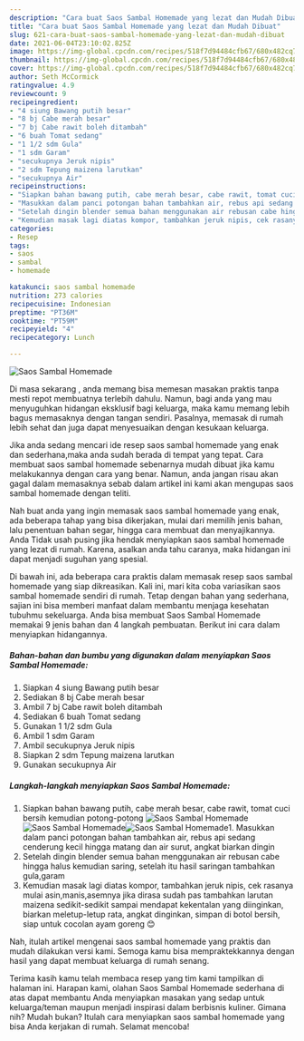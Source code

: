 ```yaml
---
description: "Cara buat Saos Sambal Homemade yang lezat dan Mudah Dibuat"
title: "Cara buat Saos Sambal Homemade yang lezat dan Mudah Dibuat"
slug: 621-cara-buat-saos-sambal-homemade-yang-lezat-dan-mudah-dibuat
date: 2021-06-04T23:10:02.825Z
image: https://img-global.cpcdn.com/recipes/518f7d94484cfb67/680x482cq70/saos-sambal-homemade-foto-resep-utama.jpg
thumbnail: https://img-global.cpcdn.com/recipes/518f7d94484cfb67/680x482cq70/saos-sambal-homemade-foto-resep-utama.jpg
cover: https://img-global.cpcdn.com/recipes/518f7d94484cfb67/680x482cq70/saos-sambal-homemade-foto-resep-utama.jpg
author: Seth McCormick
ratingvalue: 4.9
reviewcount: 9
recipeingredient:
- "4 siung Bawang putih besar"
- "8 bj Cabe merah besar"
- "7 bj Cabe rawit boleh ditambah"
- "6 buah Tomat sedang"
- "1 1/2 sdm Gula"
- "1 sdm Garam"
- "secukupnya Jeruk nipis"
- "2 sdm Tepung maizena larutkan"
- "secukupnya Air"
recipeinstructions:
- "Siapkan bahan bawang putih, cabe merah besar, cabe rawit, tomat cuci bersih kemudian potong-potong"
- "Masukkan dalam panci potongan bahan tambahkan air, rebus api sedang cenderung kecil hingga matang dan air surut, angkat biarkan dingin"
- "Setelah dingin blender semua bahan menggunakan air rebusan cabe hingga halus kemudian saring, setelah itu hasil saringan tambahkan gula,garam"
- "Kemudian masak lagi diatas kompor, tambahkan jeruk nipis, cek rasanya mulai asin,manis,asemnya jika dirasa sudah pas tambahkan larutan maizena sedikit-sedikit sampai mendapat kekentalan yang diinginkan, biarkan meletup-letup rata, angkat dinginkan, simpan di botol bersih, siap untuk cocolan ayam goreng 😊"
categories:
- Resep
tags:
- saos
- sambal
- homemade

katakunci: saos sambal homemade 
nutrition: 273 calories
recipecuisine: Indonesian
preptime: "PT36M"
cooktime: "PT59M"
recipeyield: "4"
recipecategory: Lunch

---
```



![Saos Sambal Homemade](https://img-global.cpcdn.com/recipes/518f7d94484cfb67/680x482cq70/saos-sambal-homemade-foto-resep-utama.jpg)

Di masa  sekarang , anda memang bisa memesan masakan praktis tanpa mesti repot membuatnya terlebih dahulu. Namun, bagi anda yang mau menyuguhkan hidangan eksklusif bagi keluarga, maka kamu memang lebih bagus memasaknya dengan tangan sendiri. Pasalnya, memasak di rumah lebih sehat dan juga dapat menyesuaikan dengan kesukaan keluarga.

Jika anda sedang mencari ide resep saos sambal homemade yang enak dan sederhana,maka anda sudah berada di tempat yang tepat. Cara membuat saos sambal homemade  sebenarnya mudah dibuat jika kamu melakukannya dengan cara yang benar. Namun, anda jangan risau akan gagal dalam memasaknya 
sebab dalam artikel ini kami akan mengupas saos sambal homemade dengan teliti.  



Nah buat anda yang ingin memasak saos sambal homemade yang enak, ada beberapa tahap yang bisa dikerjakan, mulai dari memilih jenis bahan, lalu penentuan bahan segar, hingga cara membuat dan menyajikannya. Anda Tidak usah pusing jika hendak menyiapkan saos sambal homemade yang lezat di rumah. Karena, asalkan anda  tahu caranya, maka hidangan ini dapat menjadi suguhan yang spesial.

Di bawah ini, ada beberapa cara praktis  dalam memasak resep saos sambal homemade yang siap dikreasikan. Kali ini, mari kita coba variasikan saos sambal homemade sendiri di rumah. Tetap dengan bahan yang sederhana, sajian ini bisa memberi manfaat dalam membantu menjaga kesehatan tubuhmu sekeluarga. Anda bisa membuat Saos Sambal Homemade memakai 9 jenis bahan dan 4 langkah pembuatan. Berikut ini cara dalam menyiapkan hidangannya.

<!--inarticleads1-->

##### Bahan-bahan dan bumbu yang digunakan dalam menyiapkan Saos Sambal Homemade:

1. Siapkan 4 siung Bawang putih besar
1. Sediakan 8 bj Cabe merah besar
1. Ambil 7 bj Cabe rawit boleh ditambah
1. Sediakan 6 buah Tomat sedang
1. Gunakan 1 1/2 sdm Gula
1. Ambil 1 sdm Garam
1. Ambil secukupnya Jeruk nipis
1. Siapkan 2 sdm Tepung maizena larutkan
1. Gunakan secukupnya Air




<!--inarticleads2-->

##### Langkah-langkah menyiapkan Saos Sambal Homemade:

1. Siapkan bahan bawang putih, cabe merah besar, cabe rawit, tomat cuci bersih kemudian potong-potong
<img src="https://img-global.cpcdn.com/steps/982b305367021cd3/160x128cq70/saos-sambal-homemade-langkah-memasak-1-foto.jpg" alt="Saos Sambal Homemade"><img src="https://img-global.cpcdn.com/steps/a635bef62d6d7ae8/160x128cq70/saos-sambal-homemade-langkah-memasak-1-foto.jpg" alt="Saos Sambal Homemade"><img src="https://img-global.cpcdn.com/steps/5442a321d5201a66/160x128cq70/saos-sambal-homemade-langkah-memasak-1-foto.jpg" alt="Saos Sambal Homemade">1. Masukkan dalam panci potongan bahan tambahkan air, rebus api sedang cenderung kecil hingga matang dan air surut, angkat biarkan dingin
1. Setelah dingin blender semua bahan menggunakan air rebusan cabe hingga halus kemudian saring, setelah itu hasil saringan tambahkan gula,garam
1. Kemudian masak lagi diatas kompor, tambahkan jeruk nipis, cek rasanya mulai asin,manis,asemnya jika dirasa sudah pas tambahkan larutan maizena sedikit-sedikit sampai mendapat kekentalan yang diinginkan, biarkan meletup-letup rata, angkat dinginkan, simpan di botol bersih, siap untuk cocolan ayam goreng 😊




Nah, itulah artikel mengenai  saos sambal homemade  yang praktis dan mudah dilakukan versi kami. Semoga kamu bisa mempraktekkannya dengan hasil yang dapat membuat keluarga di rumah senang. 

Terima kasih kamu telah membaca resep yang tim kami tampilkan di halaman ini. Harapan kami, olahan  Saos Sambal Homemade sederhana di atas dapat membantu Anda menyiapkan masakan yang sedap untuk keluarga/teman maupun menjadi inspirasi dalam berbisnis kuliner. Gimana nih? Mudah bukan? Itulah cara menyiapkan saos sambal homemade yang bisa Anda kerjakan di rumah. Selamat mencoba!

